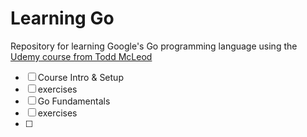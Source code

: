 # Learning Go
Repository for learning Google's Go programming language using the [Udemy course from Todd McLeod](https://www.udemy.com/course/learn-how-to-code/)

- [ ] Course Intro & Setup
- [ ] exercises
- [ ] Go Fundamentals
- [ ] exercises
- [ ]  
